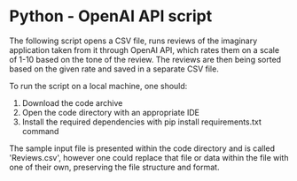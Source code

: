 # Python - OpenAI API script


The following script opens a CSV file, runs reviews of the imaginary application taken from it through OpenAI API, which rates them on a scale of 1-10 based on the tone of the review.
The reviews are then being sorted based on the given rate and saved in a separate CSV file. 


To run the script on a local machine, one should:

1. Download the code archive
2. Open the code directory with an appropriate IDE
3. Install the required dependencies with pip install requirements.txt command



The sample input file is presented within the code directory and is called 'Reviews.csv', however one could replace that file or data within the file with one of 
their own, preserving the file structure and format.
